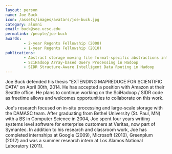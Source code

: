 ```yaml
---
layout: person
name: Joe Buck
icon: /assets/images/avatars/joe-buck.jpg
category: alumni
email: buck@soe.ucsc.edu
permalink: /people/joe-buck
awards:
        - 2-year Regents Fellowship (2008)
        - 1-year Regents Fellowship (2010)
publications:
        - Abstract storage moving file format-specific abstractions into petabyte-scale storage systems
        - SciHadoop Array-based Query Processing in Hadoop
        - SIDR Structure-Aware Intelligent Data Routing in Hadoop
---
```


Joe Buck defended his thesis "EXTENDING MAPREDUCE FOR SCIENTIFIC DATA" on
April 30th, 2014. He has accepted a position with Amazon at their Seattle office.
He plans to continue working on the SciHadoop / SIDR code as freetime allows
and welcomes opportunities to collaborate on this work.

Joe's research focused on in-situ processing and large-scale storage with the
DAMASC team. After graduating from Bethel University (St. Paul, MN) with a BS
in Computer Science in 2004, Joe spent four years writing systems level software
for enterprise customers at Veritas, now part of Symantec. In addition to his
research and classroom work, Joe has completed internships at Google (2009),
Microsoft (2010), Greenplum (2012)  and was a summer research intern at Los
Alamos National Laboratory (2011). 
